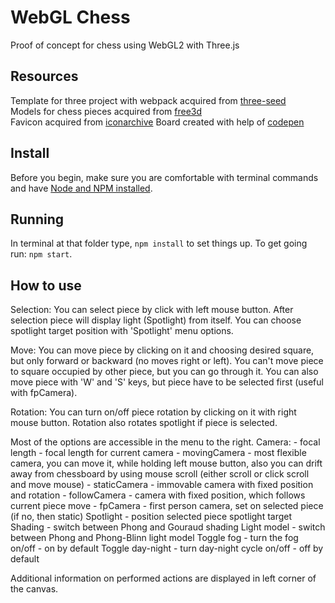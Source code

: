 # WebGL Chess

Proof of concept for chess using WebGL2 with Three.js

## Resources

Template for three project with webpack acquired from [three-seed](https://github.com/edwinwebb/three-seed)  
Models for chess pieces acquired from [free3d](https://free3d.com/3d-model/chessboard-716865.html)  
Favicon acquired from [iconarchive](http://www.iconarchive.com/show/orb-os-x-icons-by-osullivanluke/Chess-icon.html)
Board created with help of [codepen](https://codepen.io/foolof41/details/ALXKjp)

## Install
Before you begin, make sure you are comfortable with terminal commands and have [Node and NPM installed](https://www.npmjs.com/get-npm).

## Running
In terminal at that folder type, `npm install` to set things up. To get going run: `npm start`.

## How to use
Selection:
You can select piece by click with left mouse button.
After selection piece will display light (Spotlight) from itself.
You can choose spotlight target position with 'Spotlight' menu options.

Move: 
You can move piece by clicking on it and choosing desired square, but only forward or backward (no moves right or left).
You can't move piece to square occupied by other piece, but you can go through it.
You can also move piece with 'W' and 'S' keys, but piece have to be selected first (useful with fpCamera).

Rotation:
You can turn on/off piece rotation by clicking on it with right mouse button.
Rotation also rotates spotlight if piece is selected.

Most of the options are accessible in the menu to the right.
Camera:
    - focal length - focal length for current camera
	- movingCamera - most flexible camera, you can move it, while holding left mouse button, 
		also you can drift away from chessboard by using mouse scroll (either scroll or click scroll and move mouse)
	- staticCamera - immovable camera with fixed position and rotation
	- followCamera - camera with fixed position, which follows current piece move
	- fpCamera - first person camera, set on selected piece (if no, then static)
Spotlight - position selected piece spotlight target
Shading - switch between Phong and Gouraud shading
Light model - switch between Phong and Phong-Blinn light model
Toggle fog - turn the fog on/off - on by default
Toggle day-night - turn day-night cycle on/off - off by default

Additional information on performed actions are displayed in left corner of the canvas.

